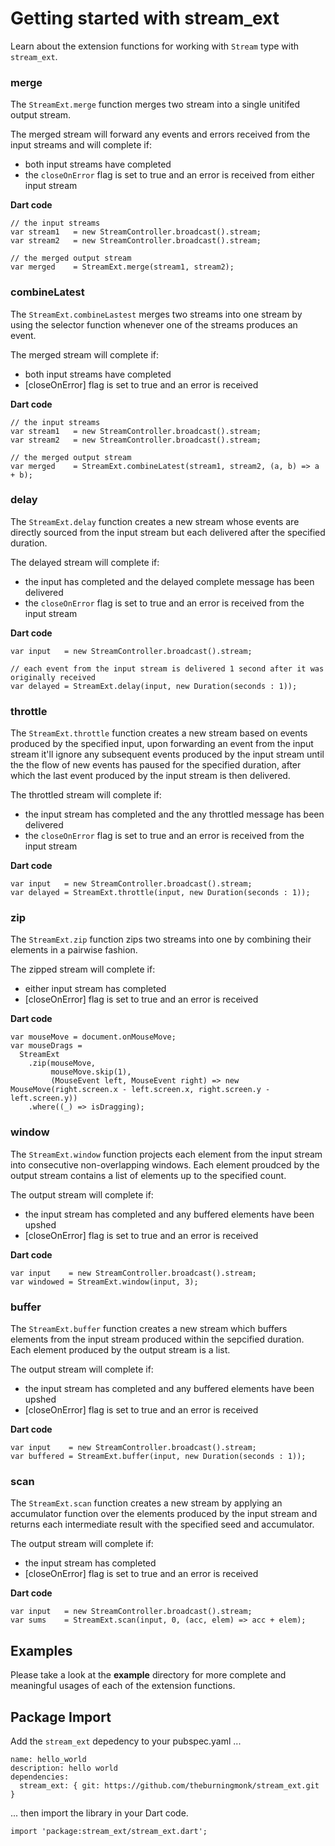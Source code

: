 # Getting started with stream_ext

Learn about the extension functions for working with `Stream` type with `stream_ext`.

### merge

The `StreamExt.merge` function merges two stream into a single unitifed output stream.

The merged stream will forward any events and errors received from the input streams and will complete if:
* both input streams have completed
* the `closeOnError` flag is set to true and an error is received from either input stream

**Dart code**

    // the input streams
    var stream1   = new StreamController.broadcast().stream;
    var stream2   = new StreamController.broadcast().stream;

    // the merged output stream
    var merged	  = StreamExt.merge(stream1, stream2);


### combineLatest

The `StreamExt.combineLastest` merges two streams into one stream by using the selector function whenever one of the streams produces an event.

The merged stream will complete if:
* both input streams have completed
* [closeOnError] flag is set to true and an error is received

**Dart code**

    // the input streams
    var stream1   = new StreamController.broadcast().stream;
    var stream2   = new StreamController.broadcast().stream;

    // the merged output stream
    var merged	  = StreamExt.combineLatest(stream1, stream2, (a, b) => a + b);


### delay

The `StreamExt.delay` function creates a new stream whose events are directly sourced from the input stream but each delivered after the specified duration.

The delayed stream will complete if:
* the input has completed and the delayed complete message has been delivered
* the `closeOnError` flag is set to true and an error is received from the input stream

**Dart code**

    var input   = new StreamController.broadcast().stream;

    // each event from the input stream is delivered 1 second after it was originally received
    var delayed	= StreamExt.delay(input, new Duration(seconds : 1));


### throttle

The `StreamExt.throttle` function creates a new stream based on events produced by the specified input, upon forwarding an event from the input stream it'll ignore any subsequent events produced by the input stream until the the flow of new events has paused for the specified duration, after which the last event produced by the input stream is then delivered.

The throttled stream will complete if:
* the input stream has completed and the any throttled message has been delivered
* the `closeOnError` flag is set to true and an error is received from the input stream

**Dart code**

    var input   = new StreamController.broadcast().stream;
    var delayed	= StreamExt.throttle(input, new Duration(seconds : 1));


### zip

The `StreamExt.zip` function zips two streams into one by combining their elements in a pairwise fashion.

The zipped stream will complete if:
* either input stream has completed
* [closeOnError] flag is set to true and an error is received

**Dart code**

    var mouseMove = document.onMouseMove;
    var mouseDrags =
      StreamExt
        .zip(mouseMove,
             mouseMove.skip(1),
             (MouseEvent left, MouseEvent right) => new MouseMove(right.screen.x - left.screen.x, right.screen.y - left.screen.y))
        .where((_) => isDragging);


### window

The `StreamExt.window` function projects each element from the input stream into consecutive non-overlapping windows.
Each element proudced by the output stream contains a list of elements up to the specified count.

The output stream will complete if:
* the input stream has completed and any buffered elements have been upshed
* [closeOnError] flag is set to true and an error is received

**Dart code**

    var input 	 = new StreamController.broadcast().stream;
    var windowed = StreamExt.window(input, 3);


### buffer

The `StreamExt.buffer` function creates a new stream which buffers elements from the input stream produced within the sepcified duration.
Each element produced by the output stream is a list.

The output stream will complete if:
* the input stream has completed and any buffered elements have been upshed
* [closeOnError] flag is set to true and an error is received

**Dart code**

    var input 	 = new StreamController.broadcast().stream;
    var buffered = StreamExt.buffer(input, new Duration(seconds : 1));


### scan

The `StreamExt.scan` function creates a new stream by applying an accumulator function over the elements produced by the input stream and
returns each intermediate result with the specified seed and accumulator.

The output stream will complete if:
* the input stream has completed
* [closeOnError] flag is set to true and an error is received

**Dart code**

    var input 	= new StreamController.broadcast().stream;
    var sums 	= StreamExt.scan(input, 0, (acc, elem) => acc + elem);


## Examples

Please take a look at the **example** directory for more complete and meaningful usages of each of the extension functions.

## Package Import

Add the `stream_ext` depedency to your pubspec.yaml ...

    name: hello_world
    description: hello world
    dependencies:
      stream_ext: { git: https://github.com/theburningmonk/stream_ext.git }

... then import the library in your Dart code.

    import 'package:stream_ext/stream_ext.dart';
